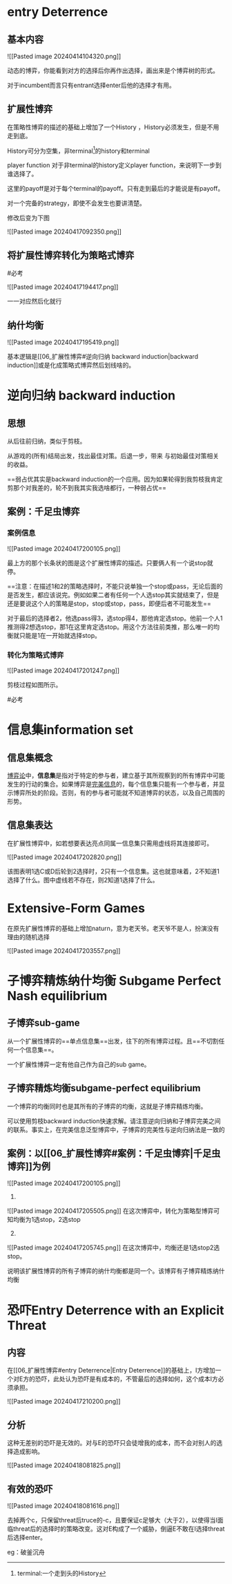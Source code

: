 
# entry Deterrence

## 基本内容

![[Pasted image 20240414104320.png]]

动态的博弈，你能看到对方的选择后你再作出选择，画出来是个博弈树的形式。

对于incumbent而言只有entrant选择enter后他的选择才有用。

## 扩展性博弈


在策略性博弈的描述的基础上增加了一个History ，History必须发生，但是不用走到底。

History可分为空集，非terminal[^1]的history和terminal

[^1]: terminal:一个走到头的History

player function 对于非terminal的history定义player function，来说明下一步到谁选择了。

这里的payoff是对于每个terminal的payoff。只有走到最后的才能说是有payoff。

对一个完备的strategy，即使不会发生也要讲清楚。

修改后变为下图

![[Pasted image 20240417092350.png]]


## 将扩展性博弈转化为策略式博弈

#必考

![[Pasted image 20240417194417.png]]

一一对应然后化就行

## 纳什均衡

![[Pasted image 20240417195419.png]]

基本逻辑是[[06_扩展性博弈#逆向归纳 backward induction|backward induction]]或是化成策略式博弈然后划线啥的。

# 逆向归纳  backward induction

## 思想

从后往前归纳，类似于剪枝。

从游戏的(所有)结局出发，找出最佳对策。后退一步，带来 与初始最佳对策相关的收益。

==弱占优其实是backward induction的一个应用。因为如果轮得到我剪枝我肯定剪那个对我差的，轮不到我其实我选啥都行，一种弱占优==

## 案例：千足虫博弈

### 案例信息

![[Pasted image 20240417200105.png]]

最上方的那个长条状的图是这个扩展性博弈的描述。只要俩人有一个说stop就停。

==注意：在描述1和2的策略选择时，不能只说单独一个stop或pass，无论后面的是否发生，都应该说完。例如如果二者有任何一个人选stop其实就结束了，但是还是要说这个人的策略是stop，stop或stop，pass，即便后者不可能发生==

对于最后的选择者2，他选pass得3，选stop得4，那他肯定选stop。他前一个人1推测得2想选stop，那1在这里肯定选stop。用这个方法往前类推，那么唯一的均衡就只能是1在一开始就选择stop。

### 转化为策略式博弈

![[Pasted image 20240417201247.png]]

剪枝过程如图所示。

#必考 

# 信息集information set

## 信息集概念

[博弈论](https://zh.wikipedia.org/wiki/%E5%8D%9A%E5%BC%88%E8%AE%BA "博弈论")中，**信息集**是指对于特定的参与者，建立基于其所观察到的所有博弈中可能发生的行动的集合。如果博弈是[完美信息](https://zh.wikipedia.org/wiki/%E5%AE%8C%E7%BE%8E%E4%BF%A1%E6%81%AF "完美信息")的，每个信息集只能有一个参与者，并显示博弈所处的阶段。否则，有的参与者可能就不知道博弈的状态，以及自己周围的形势。

## 信息集表达

在扩展性博弈中，如若想要表达亮点同属一信息集只需用虚线将其连接即可。

![[Pasted image 20240417202820.png]]

该图表明1选C或D后轮到2选择时，2只有一个信息集。这也就意味着，2不知道1选择了什么。图中虚线若不存在，则2知道1选择了什么。

# Extensive-Form Games 

在原先扩展性博弈的基础上增加naturn，意为老天爷。老天爷不是人，扮演没有理由的随机选择

![[Pasted image 20240417203557.png]]

# 子博弈精炼纳什均衡 Subgame Perfect Nash equilibrium

## 子博弈sub-game

从一个扩展性博弈的==单点信息集==出发，往下的所有博弈过程。且==不切割任何一个信息集==。

一个扩展性博弈一定有他自己作为自己的sub game。

## 子博弈精炼均衡subgame-perfect equilibrium 

一个博弈的均衡同时也是其所有的子博弈的均衡，这就是子博弈精炼均衡。

可以使用剪枝backward induction快速求解。请注意逆向归纳和子博弈完美之间的联系。事实上，在完美信息泛型博弈中，子博弈的完美性与逆向归纳法是一致的

## 案例：以[[06_扩展性博弈#案例：千足虫博弈|千足虫博弈]]为例

![[Pasted image 20240417200105.png]]

1. 
![[Pasted image 20240417205505.png]]
	在这次博弈中，转化为策略型博弈可知均衡为1选stop，2选stop

2. 
![[Pasted image 20240417205745.png]]
	在这次博弈中，均衡还是1选stop2选stop。
	
说明该扩展性博弈的所有子博弈的纳什均衡都是同一个。该博弈有子博弈精炼纳什均衡

# 恐吓Entry Deterrence with an Explicit Threat

## 内容

在[[06_扩展性博弈#entry Deterrence|Entry Deterrence]]的基础上，I方增加一个对E方的恐吓，此处认为恐吓是有成本的，不管最后的选择如何，这个成本I方必须承担。

![[Pasted image 20240417210200.png]]

## 分析

这种无差别的恐吓是无效的。对与E的恐吓只会徒增我的成本，而不会对别人的选择造成影响。

![[Pasted image 20240418081825.png]]


## 有效的恐吓

![[Pasted image 20240418081616.png]]

去掉两个c，只保留threat后truce的-c，且要保证c足够大（大于2），以使得当I面临threat后的选择时的策略改变。这对E构成了一个威胁，倒逼E不敢在I选择threat后选择enter。

eg：破釜沉舟

